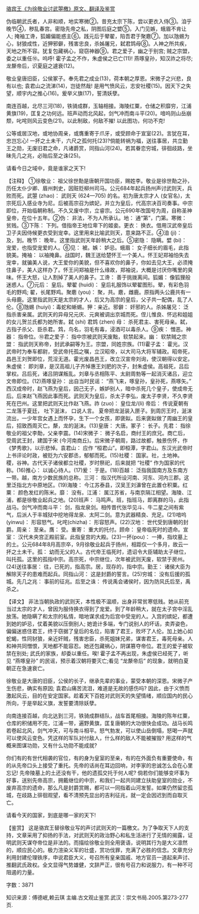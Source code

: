 [骆宾王《为徐敬业讨武曌檄》原文、翻译及鉴赏](https://www.vrrw.net/wx/14087.html)

伪临朝武氏者，人非和顺，地实寒微②。昔充太宗下陈，尝以更衣入侍③。洎乎晚节④，秽乱春宫。密隐先帝之私，阴图后庭之嬖⑤。入门见嫉，蛾眉不肯让人; 掩袖工谗，狐媚偏能惑主⑥。践元后于翚翟，陷吾君于聚麀⑦。加以虺蜴为心，豺狼成性，近狎邪僻，残害忠良，杀姊屠兄，弑君鸩母⑧。人神之所共疾，天地之所不容。犹复包藏祸心，窥窃神器⑨。君之爱子，幽之于别宫; 贼之宗盟，委之以重任⑩。呜呼! 霍子孟之不作，朱虚侯之已亡(11)! 燕啄皇孙，知汉祚之将尽; 龙漦帝后，识夏庭之遽衰(12)。

敬业皇唐旧臣，公侯冢子。奉先君之成业(13)，荷本朝之厚恩。宋微子之兴悲，良有以也; 袁君山之流涕(14)，岂徒然哉! 是用气愤风云，志安社稷(15)。因天下之失望，顺宇内之推心(16)。爰举义旗(17)，誓清妖孽。

南连百越，北尽三河(18)，铁骑成群，玉轴相接。海陵红粟，仓储之积靡穷，江浦黄旗(19)，匡复之功何远。班声动而北风起，剑气冲而南斗平(20)。喑呜则山岳崩颓，叱咤则风云变色(21)。以此制敌，何敌不摧! 以此图功，何功不克!

公等或居汉地，或地协周亲，或膺重寄于爪牙，或受顾命于宣室(22)。言犹在耳，忠岂忘心! 一抔之土未干，六尺之孤何托(23)?倘能转祸为福，送往事居，共立勤王之勋，无废旧君之命，凡诸爵赏，同指山河(24)。若其眷恋穷城，徘徊歧路，坐昧先几之兆，必贻后至之诛(25)。

请看今日之域中，竟是谁家之天下!



【注释】 ①徐敬业： 祖父徐世勣是唐朝开国功臣，赐姓李。敬业是徐世勣之孙，历任太仆少卿、眉州刺史，因赃贬柳州司马。公元684年起兵扬州声讨武则天，兵败而死。武曌 (zhao)： 武则天 (624—705) 的名。初为唐太宗才人 (女官名)，太宗死后入感业寺为尼。后被高宗召为嫔妃，并立为皇后，代高宗决百司奏事。中宗即位，开始临朝称制。不久又废中宗，立睿宗。公元690年改国号为周，自称圣神皇帝，在位十五年。②伪： 非法，不为人所承认。地： 通“第”，门第。寒微： 贫贱。③下陈： 下列。借指帝王地位卑下的姬妾。更衣： 换衣。借用汉武帝皇后卫子夫因侍候更衣受到宠幸。这里用来比喻武则天，意来路不正。④洎 (ji)： 及，到。晚节： 晚年。这里指武则天年龄稍大之后。⑤密隐： 隐瞒。嬖 (bi)： 宠爱，也指受宠爱的人。⑥见： 被。嫉： 妒忌。蛾眉： 女子细长的眉毛，此指貌美。掩袖： 以袖掩鼻。战国时，魏王送给楚怀王一个美人。怀王妃郑袖怕失去宠幸，就骗美人说，大王爱你的美貌，但不喜欢你的鼻子，你如去见大王，必须掩住鼻子，美人这样办了。怀王问郑袖是什么缘故，郑袖说，大概是讨厌你嘴里的臭味。怀王大怒，让人割掉了美人的鼻子。工谗： 善于挑拨离间。狐媚： 像狐狸般迷惑人。⑦元后： 皇后。翚翟 (huidi)： 皇后礼服饰以翚翟图形。翚，有彩色羽毛的野鸡; 翟，长尾野鸡。聚麀 (you)： 聚，共。麀，雌鹿。原指两头公鹿共有一头母鹿。这里指武则天是太宗的才人，后又为高宗的皇后，父子共一配偶，乱了人伦。⑧虺蜴 (huiyi)：毒蛇和蜥蜴。狎：亲近。邪僻： 奸邪的人。杀姊屠兄： 泛指杀害亲属。武则天的异母兄元庆、元爽被调出京城而死。侄儿惟良、怀远和姐姐的女儿贺兰氏都为她所害。弑 (shi) 君鸩 (zhen) 母： 杀死君主、害死母亲。弑，古指子杀父、臣杀君。鸩，鸟名，羽毛有毒，浸酒可以毒杀人。⑨疾： 憎恶。神器： 指帝位。⑩君之爱子： 指中宗被武则天废黜，软禁起来。幽： 软禁贼之宗盟： 指武则天称帝，封武承嗣等为王。宗盟，同姓宗族。(11)霍子孟： 霍光。汉武帝时为奉车都尉，受武帝托孤之嘱，立汉昭帝，以大司马大将军辅政。昭帝死，昌邑王刘贺即位，荒淫无道。霍光废昌邑王，改立汉宣帝刘询，使汉朝得以安定。朱虚侯： 即刘章，是汉高祖儿子齐悼惠王刘肥的次子，封朱虚侯。高祖死，吕后掌权。吕后死，诸吕阴谋叛乱。刘章与丞相陈平、太尉周勃等一起消灭诸吕，迎立文帝即位。(12)燕啄皇孙： 出自当时民谣： “燕飞来，啄皇孙，皇孙死，燕啄矢。” 西汉成帝时，赵飞燕为皇后，因己无子，嫉妒别人，暗中杀死几个皇子，使成帝无后。后来赵飞燕因此事而死。武则天为皇后，杀太子李弘，废太子李贤，不久李贤死在巴州。这里把武则天比作赵飞燕。祚 (zuo)： 皇位龙/(li) 帝后： 传说夏朝有二龙落于夏廷， 吐下涎沫， 口说人言。 夏帝把龙涎装入匣子。到周厉王时，涎沫流出，一少年宫女遇上而怀孕，生下一个女孩，即褒姒。后来褒姒做了周幽王的皇后，招致西周灭亡。漦，龙的涎沫。(13)皇唐： 大唐。冢子： 长子。先君： 指徐敬业的祖父李勣，父亲李震。(14)宋微子： 微子名启，商纣王的庶兄。商亡后，受周武王封，建国于宋 (今河南商丘)。后宋微子朝周，路过故都，触景伤怀，作 《梦秀歌》，以示悲悼。袁君山： 应作 “桓君山”。即桓潭，字君山。东汉光武帝时上书评论时政，被贬为六安郡丞，郁郁而死。(15)社稷： 国家。社，土地神。稷，谷神。古代天子诸侯都立社稷，岁时祭祀，后来就把 “社稷” 作为国家的代称。(16)推心： 以诚心待人。(17)爰： 于是。(18)百越： 泛指我国南方及东南方一带。越，南方少数民族的总称。三河： 指汉代所设河南、河东、河内三郡。这里泛指北方中原地区。(19)海陵： 今江苏泰县，汉吴王刘濞曾在此置仓积粟。红粟： 颜色发红的陈米。靡： 没有。江浦： 属江苏省，与南京隔江相望。海陵、江浦，都是徐敬业起兵之地。(20)班声： 马鸣声。班，指班马，即离群的马，此指战马。剑气冲而南斗平： 剑，指龙泉剑。相传晋代张华见斗、牛二星之间有紫气，后派人于丰城狱中挖地得龙泉、太阿二剑。意为武器精良、充足。(21)喑呜 (yinwu)： 形容怒气。叱咤(chizha)： 形容怒声。(22)汉地： 世代受到唐朝的封爵。周亲： 至亲。膺： 受。重寄： 重大的托付。顾命： 皇帝临死时的遗命。宣室： 汉代未央宫正殿前室。此指皇宫的大殿。(23)一抔(pou)： 一捧，指坟墓上的土。公元684年8月高宗卒，9月徐敬业起兵于扬州，相距仅一个多月，故云一抔之土未干。孤： 幼而无父的人。古代帝王临死时，遗诏令大臣辅助太子继位，叫托孤。这里的孤指中宗。高宗死，中宗继位，次年被武则天废，软禁于房州。(24)送往事居： 往，已死的，指高宗。居，现存的，指中宗。勤王： 诸侯大臣为解除天子的患难而起兵。同指山河： 这是封爵的誓言。(25)穷城： 没有后援的孤城。先几之兆： 事前的征兆。后至之诛： 传说禹会诸侯时，因为防风氏后至，禹杀之。

【译文】 非法当朝执政的武则天，本性极不温顺，出身非常贫寒低贱。她从前充当过太宗的才人，曾因为服侍换衣得到了宠爱。到了年龄稍大，就在太子宫中淫乱放荡。她隐瞒了和太宗的私情，暗地谋求成为后宫中受宠的人。入宫的嫔妃，都遭到她的妒忌，仗着美貌以压倒别人; 她诡计多端，专门说别人的坏话，卖弄姿色，偏偏迷惑住君王，终于窃据了皇后的名位，陷害了君王，败坏了人伦。加上她心如蛇蝎，性同豺狼，亲近奸贼，残害忠臣，杀死姐妹兄弟，谋害君王，毒死母亲。人和神共同憎恨，天地都不能容忍。她还包藏祸心，阴谋篡夺帝位。君王的爱子被软禁在别处; 武氏的家族，却委以重任。唉! 霍子孟不再出现，朱虚侯已经死了，听见 “燕啄皇孙” 的民谣，预示着汉朝将要灭亡;看见 “龙漦帝后” 的现象，就明白夏朝正在急速衰亡。

徐敬业是大唐的旧臣，公侯的长子，继承先辈的事业，蒙受本朝的深恩。宋微子产生伤悲，确实有原因; 袁君山痛苦流泪，难道是无故的感伤吗? 因此，由于义愤而激起风云，目的在安定国家。趁着天下百姓对武则天的失望情绪，顺应国内的民心所向，于是举起义旗，发誓要清除妖孽。

向南连接百越，向北达到三河，铁骑成群结队，战车首尾相接。海陵的陈年红粟，仓库的积储用不完，江浦一带，遍野黄旗，匡复唐朝的大功很快会成功。战马长鸣若卷起北风，剑气冲天，可与南斗相平。怒气勃发，可以使山岳倒塌，怒喝一声就可以使风云变色。凭这样的军队对付敌人，什么样的敌人不能被摧毁? 用这样的气概来图谋功勋，又有什么功勋不能成就?

你们有的有世代相袭的官位，有的身为皇室的至亲，有的在外面负有重要使命，有的从先帝口头上接受了重托。先帝的话尚在耳边回响，对李家的忠诚怎么会在心里忘记! 先帝陵墓上的土还没有干，他的遗孤交托于何人呢? 倘若你们能够变坏事为好事，送别先帝高宗，拥戴继位的中宗，和我们一起共同建立扶助皇室的勋业，不废弃高宗的遗命，那么凡是封爵赏赐，都可以一同指着山河发誓。如果仍然留恋孤城，在歧路上徘徊观望，看不清预先显出的吉利征兆，就一定会因迟到而自取灭亡。

请看今天的国家，到底是哪一家的天下!

【鉴赏】 这是骆宾王替徐敬业写的声讨武则天的一篇檄文。为了争取天下人的支持，文章采用了抑扬的手法，对武则天的政治野心和私生活进行了无情的揭露，证明武则天谋夺帝位是非法的。而描绘徐敬业则全用褒语，说明其行为是大义凛然的，顺应民心的。极力渲染义军的壮盛，赏功伐罪，充满了必胜的信念。文章充分利用封建伦理铁序，申说君臣大义，号召所有皇亲国戚、地方官员一道起来声讨、推翻武氏政权。全文显得气势雄健，文辞严正，很有号召力和说服力，有一种不可阻遏的力量。

字数：3871

知识来源：傅德岷,赖云琪 主编.古文观止鉴赏.武汉：崇文书局.2005.第273-277页.

